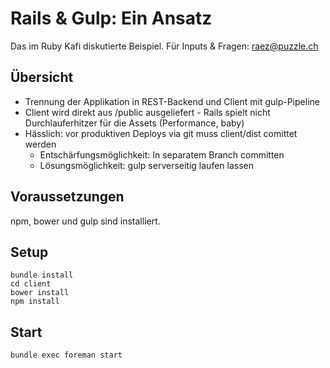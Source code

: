 # Rails & Gulp: Ein Ansatz

Das im Ruby Kafi diskutierte Beispiel.
Für Inputs & Fragen: raez@puzzle.ch

## Übersicht

* Trennung der Applikation in REST-Backend und Client mit gulp-Pipeline
* Client wird direkt aus /public ausgeliefert - Rails spielt nicht Durchlauferhitzer für die Assets (Performance, baby)
* Hässlich: vor produktiven Deploys via git muss client/dist comittet werden
  * Entschärfungsmöglichkeit: In separatem Branch committen
  * Lösungsmöglichkeit: gulp serverseitig laufen lassen 

## Voraussetzungen

npm, bower und gulp sind installiert.

## Setup

    bundle install
    cd client
    bower install
    npm install
    
## Start

    bundle exec foreman start